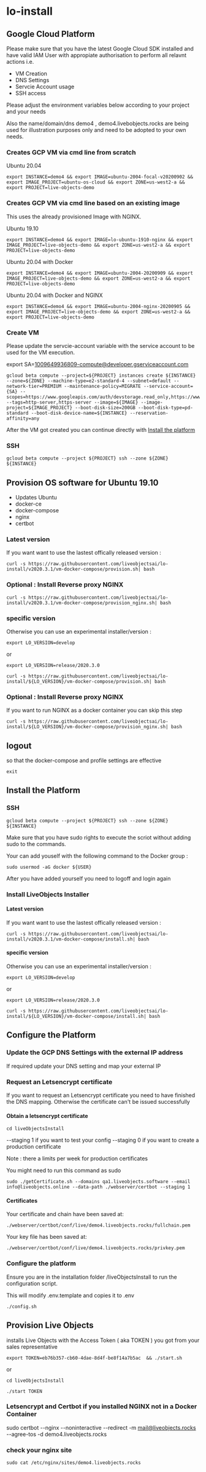 # lo-install

## Google Cloud Platform

Please make sure that you have the latest Google Cloud SDK installed and have valid IAM User with appropiate authorisation to perform all relavnt actions i.e.

* VM Creation
* DNS Settings
* Servcie Account usage
* SSH access

Please adjust the environment variables below according to your project and your needs

Also the name/domain/dns demo4 , demo4.livebobjects.rocks are being used for illustration purposes only and need to be adopted to your own needs.

### Creates GCP VM via cmd line from scratch

Ubuntu 20.04

```
export INSTANCE=demo4 && export IMAGE=ubuntu-2004-focal-v20200902 && export IMAGE_PROJECT=ubuntu-os-cloud && export ZONE=us-west2-a && export PROJECT=live-objects-demo
```

### Creates GCP VM via cmd line based on an existing image

This uses the already provisioned Image with NGINX. 

Ubuntu 19.10
```
export INSTANCE=demo4 && export IMAGE=lo-ubuntu-1910-nginx && export IMAGE_PROJECT=live-objects-demo && export ZONE=us-west2-a && export PROJECT=live-objects-demo
```

Ubuntu 20.04 with Docker 
```
export INSTANCE=demo4 && export IMAGE=ubuntu-2004-20200909 && export IMAGE_PROJECT=live-objects-demo && export ZONE=us-west2-a && export PROJECT=live-objects-demo
```

Ubuntu 20.04 with Docker and NGINX
```
export INSTANCE=demo4 && export IMAGE=ubuntu-2004-nginx-20200905 && export IMAGE_PROJECT=live-objects-demo && export ZONE=us-west2-a && export PROJECT=live-objects-demo
```

### Create VM

Please update the servcie-account variable with the service account to be used for the VM execution.

export SA=1009649936809-compute@developer.gserviceaccount.com

```
gcloud beta compute --project=${PROJECT} instances create ${INSTANCE} --zone=${ZONE} --machine-type=e2-standard-4 --subnet=default --network-tier=PREMIUM --maintenance-policy=MIGRATE --service-account={SA} --scopes=https://www.googleapis.com/auth/devstorage.read_only,https://www.googleapis.com/auth/logging.write,https://www.googleapis.com/auth/monitoring.write,https://www.googleapis.com/auth/servicecontrol,https://www.googleapis.com/auth/service.management.readonly,https://www.googleapis.com/auth/trace.append --tags=http-server,https-server --image=${IMAGE} --image-project=${IMAGE_PROJECT} --boot-disk-size=200GB --boot-disk-type=pd-standard --boot-disk-device-name=${INSTANCE} --reservation-affinity=any
```
After the VM got created you can continue directly with [Install the platform](#install-the-platform)

### SSH

```
gcloud beta compute --project ${PROJECT} ssh --zone ${ZONE} ${INSTANCE}
```


## Provision OS software for  Ubuntu 19.10

* Updates Ubuntu
* docker-ce
* docker-compose
* nginx
* certbot


### Latest version

If you want want to use the lastest offically released version :

```
curl -s https://raw.githubusercontent.com/liveobjectsai/lo-install/v2020.3.1/vm-docker-compose/provision.sh| bash
```

### Optional : Install Reverse proxy NGINX

```
curl -s https://raw.githubusercontent.com/liveobjectsai/lo-install/v2020.3.1/vm-docker-compose/provision_nginx.sh| bash
```

### specific version

Otherwise you can use an experimental installer/version :

```
export LO_VERSION=develop
```

or

```
export LO_VERSION=release/2020.3.0
```

```
curl -s https://raw.githubusercontent.com/liveobjectsai/lo-install/${LO_VERSION}/vm-docker-compose/provision.sh| bash
```

### Optional : Install Reverse proxy NGINX

If you want to run NGINX as a docker container you can skip this step

```
curl -s https://raw.githubusercontent.com/liveobjectsai/lo-install/${LO_VERSION}/vm-docker-compose/provision_nginx.sh| bash
```

## logout 

so that the docker-compose and profile settings are effective

```
exit
```

## Install the Platform

### SSH

```
gcloud beta compute --project ${PROJECT} ssh --zone ${ZONE} ${INSTANCE}
```

Make sure that you have sudo rights to execute the scriot without adding sudo to the commands. 

Your can add youself with the following command to the Docker group :

```
sudo usermod -aG docker ${USER}
```

After you have added yourself you need to logoff and login again

### Install LiveObjects Installer 
#### Latest version

If you want want to use the lastest offically released version :


```
curl -s https://raw.githubusercontent.com/liveobjectsai/lo-install/v2020.3.1/vm-docker-compose/install.sh| bash
```

#### specific version

Otherwise you can use an experimental installer/version :

```
export LO_VERSION=develop
```

or

```
export LO_VERSION=release/2020.3.0
```

```
curl -s https://raw.githubusercontent.com/liveobjectsai/lo-install/${LO_VERSION}/vm-docker-compose/install.sh| bash
```

## Configure the Platform

### Update the GCP DNS Settings with the external IP address

If required update your DNS setting and map your external IP 

### Request an Letsencrypt certificate

If you want to request an Letsencrypt certificate you need to have finished the DNS mapping. Otherwise the certificate can't be issued successfully

#### Obtain a letsencrypt certificate

```
cd liveObjectsInstall
```

--staging 1 if you want to test your config
--staging 0 if you want to create a production certificate

Note : there a limits per week for production certificates

You might need to run this command as sudo 

```
sudo ./getCertificate.sh --domains qa1.liveobjects.software --email info@liveobjects.online --data-path ./webserver/certbot --staging 1
```

#### Certificates

Your certificate and chain have been saved at:

```
./webserver/certbot/conf/live/demo4.liveobjects.rocks/fullchain.pem
```

Your key file has been saved at:

```
./webserver/certbot/conf/live/demo4.liveobjects.rocks/privkey.pem
```

### Configure the platform

Ensure you are in the installation folder /liveObjectsInstall to run the configuration script.

This will modify .env.template and copies it to .env 

```
./config.sh
```

## Provision Live Objects

installs Live Objects with the Access Token ( aka TOKEN ) you got from your sales representative

```
export TOKEN=eb76b357-cb60-4dae-8d4f-be8f14a7b5ac  && ./start.sh
```

or 

```
cd liveObjectsInstall

./start TOKEN

```

### Letsencrypt and Certbot if you installed NGINX not in a Docker Container

sudo certbot --nginx --noninteractive --redirect -m mail@liveobjects.rocks --agree-tos -d demo4.liveobjects.rocks

### check your nginx site 

```
sudo cat /etc/nginx/sites/demo4.liveobjects.rocks 
```

